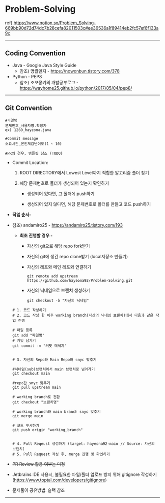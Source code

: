 # Problem-Solving

ref) https://www.notion.so/Problem_Solving-669bb90d72d74dc7b28cefa82011503c#ee36536a1f89414eb2fc57ef6f133a9c

---

## Coding Convention

- Java - Google Java Style Guide
  - 참조) 명월일지 - https://nowonbun.tistory.com/378
- Python  - PEP8
  - 참조) 초보몽키의 개발공부로그 - https://wayhome25.github.io/python/2017/05/04/pep8/

---

## Git Convention

````
#파일명
문제번호_사용자명.확장자
ex) 1260_hayeona.java

#Commit message
소요시간_본인체감난이도(1 ~ 10)

#PR의 경우, 템플릿 참조 (TODO)
````

- Commit Location:

  1. ROOT DIRECTORY에서 Lowest Level까지 적합한 알고리즘 폴더 찾기 

  2. 해당 문제번호로 폴더가 생성되어 있는지 확인하기

     - 생성되어 있다면, 그 폴더에 push하기

     - 생성되어 있지 않다면, 해당 문제번호로 폴더를 만들고 코드 push하기
  
  
  
- **작업 순서:**

- 참조) andamiro25 - https://andamiro25.tistory.com/193

  - **최초 진행할 경우 -** 

    - 자신의 git으로 해당 repo fork받기

    - 자신의 git에 생긴 repo clone받기 (local저장소 만들기)

    - 자신의 레포와 메인 레포와 연결하기 

      ```
      git remote add upstream https://github.com/hayeona92/Problem-Solving.git
      ```

    - 자신의 닉네임으로 브랜치 생성하기

      ```
      git checkout -b "자신의 닉네임"
      ```

      

  ```
  # 1. 코드 작성하기
  # 2. 코드 작성 한 이후 working branch(자신의 닉네임 브랜치)에서 다음과 같은 작업 진행
  
  # 파일 등록
  git add "파일명"								 
  # 커밋 남기기
  git commit -m "커밋 메세지"			
  
  
  # 3. 자신의 Repo와 Main Repo와 snyc 맞추기
  
  #닉네임(sub)브랜치에서 main 브랜치로 넘어가기
  git checkout main							
  
  #repo간 snyc 맞추기
  git pull upstream main				
  
  # working branch로 전환
  git checkout "브랜치명"					
  
  # working branch와 main branch snyc 맞추기
  git merge main 							  
  
  # 코드 푸시하기
  git push origin "working_branch" 		
  
  
  # 4. Pull Reqeust 생성하기 (target: hayeona92-main // Source: 자신의 브랜치)
  # 5. Pull Request 작성 후, merge 진행 및 확인하기
  ```

  

  

- ~~PR Review 활용 여부는 미정~~

- Jetbrains IDE 사용시, 불필요한 파일/폴더 업로드 방지 위해 gitignore 작성하기 (https://www.toptal.com/developers/gitignore) 

- 문제풀이 공유방법: 슬랙 참조
----







